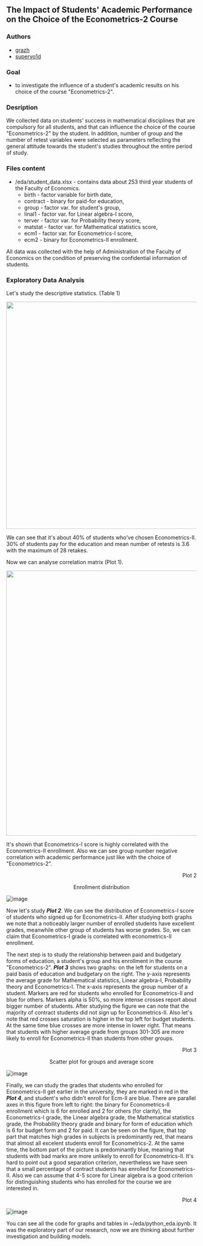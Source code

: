 ## The Impact of Students' Academic Performance on the Choice of the Econometrics-2 Course
### Authors

* [grazh](https://github.com/grazh)
* [supervo1d](https://github.com/superVo1d)

### Goal
- to investigate the influence of a student's academic results on his choice of the course "Econometrics-2".

### Desription
We collected data on students' success in mathematical disciplines that are compulsory for all students, and that can influence the choice of the course "Econometrics-2" by the student. In addition, number of group and the number of retest variables were selected as parameters reflecting the general attitude towards the student's studies throughout the entire period of study.

### Files content
* /eda/student_data.xlsx - contains data about 253 third year students of the Faculty of Economics.
  * birth - factor variable for birth date,
  * contract - binary for paid-for education,
  * group - factor var. for student's group,
  * linal1 - factor var. for Linear algebra-I score,
  * terver - factor var. for Probability theory score,
  * matstat - factor var. for Mathematical statistics score,
  * ecm1 - factor var. for Econometrics-I score,
  * ecm2 - binary for Econometrics-II enrollment.

All data was collected with the help of Administration of the Faculty of Economics on the condition of preserving the confidential information of students.

### Exploratory Data Analysis

Let's study the descriptive statistics. (Table 1)

<p align="center">
  <img width="700" height="600" src="https://user-images.githubusercontent.com/55653514/111038709-7e30db00-843b-11eb-968b-76288c0af599.png">
</p>

We can see that it's about 40% of students who've chosen Econometrics-II. 30% of students pay for the education and mean number of retests is 3.6 with the maximum of 28 retakes.

Now we can analyse correlation matrix (Plot 1).

<p align="center">
  <img width="700" height="700" src="https://user-images.githubusercontent.com/55653514/111039765-c8688b00-8440-11eb-9e5b-d8412600c8d8.png">
</p>

It's shown that Econometrics-I score is highly correlated with the Econometrics-II enrollment. Also we can see group number negative correlation with academic performance just like with the choice of "Econometrics-2".

<p align="right">
  Plot 2
</p>


<p align="center">
  Enrollment distribution
</p>

![image](https://github.com/grazh/elec_preferences_prediction/blob/master/plots/ecm1_mark.png)

Now let's study ***Plot 2***. We can see the distribution of Econometrics-I score of students who signed up for Econometrics-II. After studying both graphs we note that a noticeably larger number of enrolled students have excellent grades, meanwhile other group of students has worse grades. So, we can claim that Econometrics-I grade is correlated with econometrics-II enrollment.

The next step is to study the relationship between paid and budgetary forms of education, a student's group and his enrollment in the course "Econometrics-2". ***Plot 3*** shows two graphs: on the left for students on a paid basis of education and budgetary on the right. The y-axis represents the average grade for Mathematical statistics, Linear algebra-I, Probability theory and Econometrics-I. The x-axis represents the group number of a student. Markers are red for students who enrolled for Econometrics-II and blue for others. Markers alpha is 50%, so more intense crosses report about bigger number of students. After studying the figure we can note that the majority of contract students did not sign up for Econometrics-II. Also let's note that red crosses saturation is higher in the top left for budget students. At the same time blue crosses are more intense in lower right. That means that students with higher average grade from groups 301-305 are more likely to enroll for Econometrics-II than students from other groups.

<p align="right">
  Plot 3
</p>

<p align="center">
  Scatter plot for groups and average score
</p>

![image](https://github.com/grazh/elec_preferences_prediction/blob/master/plots/contract_means.png)


Finally, we can study the grades that students who enrolled for Econometrics-II get earlier in the university, they are marked in red in the ***Plot 4***, and student's who didn't enroll for Ecm-II are blue. There are parallel axes in this figure from left to right: the binary for Econometrics-II enrollment which is 6 for enrolled and 2 for others (for clarity), the Econometrics-I grade, the Linear algebra grade, the Mathematical statistics grade, the Probability theory grade and binary for form of education which is 6 for budget form and 2 for paid. It can be seen on the figure, that top part that matches high grades in subjects is predominantly red, that means that almost all excelent students enroll for Econometrics-2. At the same time, the bottom part of the picture is predominantly blue, meaning that students with bad marks are more unlikely to enroll for Econometrics-II. It's hard to point out a good separation criterion, nevertheless we have seen that a small percentage of contract students has enrolled for Econometrics-II. Also we can assume that 4-5 score for Linear algebra is a good criterion for distinguishing students who has enrolled for the course we are interested in.

<p align="right">
  Plot 4
</p>

![image](https://github.com/grazh/elec_preferences_prediction/blob/master/plots/parallel.jpg)

You can see all the code for graphs and tables in ~/eda/python_eda.ipynb. It was the exploratory part of our research, now we are thinking about further investigation and building models.
